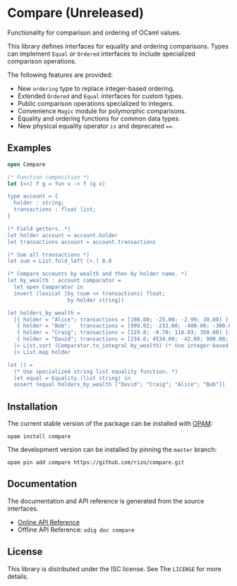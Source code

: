 # Compare (Unreleased)

Functionality for comparison and ordering of OCaml values.

This library defines interfaces for equality and ordering comparisons.
Types can implement `Equal` or `Ordered` interfaces to include specialized
comparison operations.

The following features are provided:

- New `ordering` type to replace integer-based ordering.
- Extended `Ordered` and `Equal` interfaces for custom types.
- Public comparison operations specialized to integers.
- Convenience `Magic` module for polymorphic comparisons.
- Equality and ordering functions for common data types.
- New physical equality operator `is` and deprecated `==`.


## Examples

```ocaml
open Compare

(* Function composition *)
let (<<) f g = fun x -> f (g x)

type account = {
  holder : string;
  transactions : float list;
}

(* Field getters. *)
let holder account = account.holder
let transactions account = account.transactions

(* Sum all transactions *)
let sum = List.fold_left (+.) 0.0

(* Compare accounts by wealth and then by holder name. *)
let by_wealth : account comparator =
  let open Comparator in
  invert (lexical [by (sum << transactions) float;
                   by holder string])

let holders_by_wealth =
  [{ holder = "Alice"; transactions = [100.00; -25.00; -2.99; 30.00] };
   { holder = "Bob";   transactions = [999.02; -233.00; -400.00; -300.00] };
   { holder = "Craig"; transactions = [129.8; -0.70; 110.03; 350.00] };
   { holder = "David"; transactions = [234.0; 4534.00; -42.00; 900.00; -5000.00] }]
  |> List.sort (Comparator.to_integral by_wealth) (* Use integer-based comparator *)
  |> List.map holder

let () =
  (* Use specialized string list equality function. *)
  let equal = Equality.(list string) in
  assert (equal holders_by_wealth ["David"; "Craig"; "Alice"; "Bob"])
```


## Installation

The current stable version of the package can be installed with [OPAM](http://opam.ocaml.org):

```
opam install compare
```

The development version can be installed by pinning the `master` branch:

```
opam pin add compare https://github.com/rizo/compare.git
```

## Documentation

The documentation and API reference is generated from the source interfaces.

- [Online API Reference](http://odis.io/compare/Compare)
- Offline API Reference: `odig doc compare`


## License

This library is distributed under the ISC license. See The `LICENSE` for more details.

